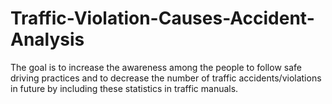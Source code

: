 # Traffic-Violation-Causes-Accident-Analysis
The goal is to increase the awareness among the people to follow safe driving practices and to decrease the number of traffic accidents/violations in future by including these statistics in traffic manuals.
